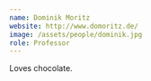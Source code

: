 ```yaml
---
name: Dominik Moritz
website: http://www.domoritz.de/
image: /assets/people/dominik.jpg
role: Professor
---
```


Loves chocolate.
